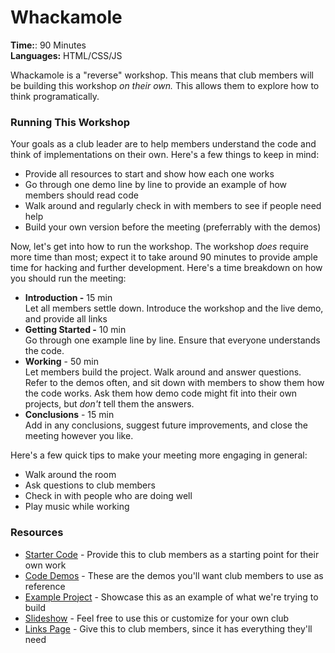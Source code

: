 # Whackamole

**Time:**: 90 Minutes  
**Languages:** HTML/CSS/JS


Whackamole is a "reverse" workshop. This means that club members will be building this workshop *on their own.* This allows them to explore how to think programatically.

### Running This Workshop

Your goals as a club leader are to help members understand the code and think of implementations on their own. 
Here's a few things to keep in mind:
* Provide all resources to start and show how each one works
* Go through one demo line by line to provide an example of how members should read code
* Walk around and regularly check in with members to see if people need help
* Build your own version before the meeting (preferrably with the demos)


Now, let's get into how to run the workshop. The workshop *does* require more time than most; expect it to take around 90 minutes to provide ample time for hacking and further development. 
Here's a time breakdown on how you should run the meeting:
* **Introduction -** 15 min  
Let all members settle down. Introduce the workshop and the live demo, and provide all links
* **Getting Started -** 10 min  
Go through one example line by line. Ensure that everyone understands the code.
* **Working** - 50 min  
Let members build the project. Walk around and answer questions. Refer to the demos often, and sit down with members to show them how the code works. Ask them how demo code might fit into their own projects, but *don't* tell them the answers.
* **Conclusions** - 15 min  
Add in any conclusions, suggest future improvements, and close the meeting however you like.

Here's a few quick tips to make your meeting more engaging in general:
* Walk around the room
* Ask questions to club members
* Check in with people who are doing well
* Play music while working

### Resources

*   [Starter Code](https://replit.com/@sohamb117/Whackamole-Student-Version#mole.js) - Provide this to club members as a starting point for their own work
*   [Code Demos](https://replit.com/@sohamb117/Whackamole-Demos) - These are the demos you'll want club members to use as reference
*   [Example Project](https://Whackamole-Demo.sohamb117.repl.co) - Showcase this as an example of what we're trying to build
*   [Slideshow](https://docs.google.com/presentation/d/1mIrJrn6sq5_YU783oAVGvebbA-M40NbeuFTb1qDJO3g/edit?usp=sharing) - Feel free to use this or customize for your own club
*   [Links Page](https://Whackamole-Package.sohamb117.repl.co) - Give this to club members, since it has everything they'll need 

